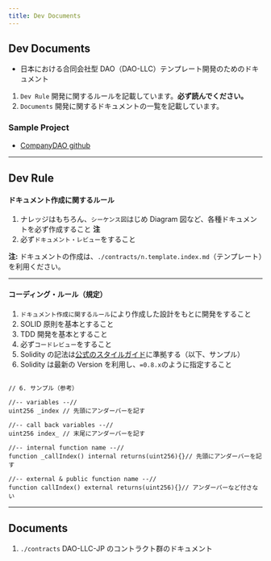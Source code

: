 ```yaml
---
title: Dev Documents
---
```


## Dev Documents

- 日本における合同会社型 DAO（DAO-LLC）テンプレート開発のためのドキュメント

1. `Dev Rule` 開発に関するルールを記載しています。**必ず読んでください。**
2. `Documents` 開発に関するドキュメントの一覧を記載しています。

### Sample Project

- [CompanyDAO github](https://github.com/CompanyDAO/protocol-contracts)

---

## Dev Rule

#### ドキュメント作成に関するルール

1. ナレッジはもちろん、`シーケンス図`はじめ Diagram 図など、各種ドキュメントを必ず作成すること **注**
2. 必ず`ドキュメント・レビュー`をすること

**注:** ドキュメントの作成は、`./contracts/n.template.index.md`（テンプレート）を利用ください。

---

#### コーディング・ルール（規定）

1. `ドキュメント作成に関するルール`により作成した設計をもとに開発をすること
2. SOLID 原則を基本とすること
3. TDD 開発を基本とすること
4. 必ず`コードレビュー`をすること
5. Solidity の記法は[公式のスタイルガイド](https://docs.soliditylang.org/en/v0.8.24/style-guide.html)に準拠する（以下、サンプル）
6. Solidity は最新の Version を利用し、`=0.8.x`のように指定すること

```solidity

// 6. サンプル（参考）

//-- variables --//
uint256 _index // 先頭にアンダーバーを記す

//-- call back variables --//
uint256 index_ // 末尾にアンダーバーを記す

//-- internal function name --//
function _callIndex() internal returns(uint256){}// 先頭にアンダーバーを記す

//-- external & public function name --//
function callIndex() external returns(uint256){}// アンダーバーなど付さない

```

---

## Documents

1. `./contracts` DAO-LLC-JP のコントラクト群のドキュメント
